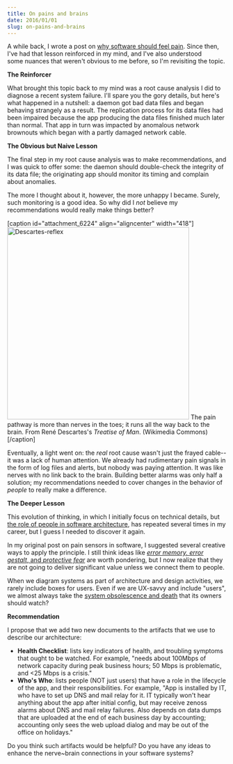 ```yaml
---
title: On pains and brains
date: 2016/01/01
slug: on-pains-and-brains
---
```


A while back, I wrote a post on <a href="why-your-software-should-cry.md">why software should feel pain</a>. Since then, I've had that lesson reinforced in my mind, and I've also understood some nuances that weren't obvious to me before, so I'm revisiting the topic.

<strong>The Reinforcer</strong>

What brought this topic back to my mind was a root cause analysis I did to diagnose a recent system failure. I'll spare you the gory details, but here's what happened in a nutshell: a daemon got bad data files and began behaving strangely as a result. The replication process for its data files had been impaired because the app producing the data files finished much later than normal. That app in turn was impacted by anomalous network brownouts which began with a partly damaged network cable.

<strong>The Obvious but Naive Lesson</strong>

The final step in my root cause analysis was to make recommendations, and I was quick to offer some: the daemon should double-check the integrity of its data file; the originating app should monitor its timing and complain about anomalies.

The more I thought about it, however, the more unhappy I became. Surely, such monitoring is a good idea. So why did I <em>not</em> believe my recommendations would really make things better?

[caption id="attachment_6224" align="aligncenter" width="418"]<img class=" size-full wp-image-6224 aligncenter" src="https://codecraft.co/wp-content/uploads/2016/01/descartes-reflex.jpeg" alt="Descartes-reflex" width="418" height="442" /> The pain pathway is more than nerves in the toes; it runs all the way back to the brain. From René Descartes's <em>Treatise of Man</em>. (Wikimedia Commons)[/caption]

<!--more-->Eventually, a light went on: the <em>real</em> root cause wasn't just the frayed cable--it was a lack of human attention. We already had rudimentary pain signals in the form of log files and alerts, but nobody was paying attention. It was like nerves with no link back to the brain. Building better alarms was only half a solution; my recommendations needed to cover changes in the behavior of <em>people</em> to really make a difference.

<strong>The Deeper Lesson</strong>

This evolution of thinking, in which I initially focus on technical details, but <a href="why-people-are-part-of-a-software-architecture.md">the role of people in software architecture</a>, has repeated several times in my career, but I guess I needed to discover it again.

In my original post on pain sensors in software, I suggested several creative ways to apply the principle. I still think ideas like <a href="why-your-software-should-cry.md"><em>error memory, </em><em>error gestalt</em>, and <em>protective fear</em></a> are worth pondering, but I now realize that they are not going to deliver significant value unless we connect them to people.

When we diagram systems as part of architecture and design activities, we rarely include boxes for users. Even if we are UX-savvy and include "users", we almost always take the <a href="the-8th-characteristic.md">system obsolescence and death</a> that its owners should watch?

<strong>Recommendation</strong>

I propose that we add two new documents to the artifacts that we use to describe our architecture:
<ul>
	<li><strong>Health Checklist</strong>: lists key indicators of health, and troubling symptoms that ought to be watched. For example, "needs about 100Mbps of network capacity during peak business hours; 50 Mbps is problematic, and <25 Mbps is a crisis."</li>
	<li><strong>Who's Who</strong>: lists people (NOT just users) that have a role in the lifecycle of the app, and their responsibilities. For example, "App is installed by IT, who have to set up DNS and mail relay for it. IT typically won't hear anything about the app after initial config, but may receive zenoss alarms about DNS and mail relay failures. Also depends on data dumps that are uploaded at the end of each business day by accounting; accounting only sees the web upload dialog and may be out of the office on holidays."</li>
</ul>
Do you think such artifacts would be helpful? Do you have any ideas to enhance the nerve~brain connections in your software systems?